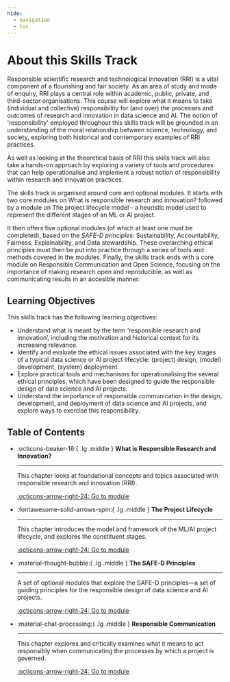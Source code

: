```yaml
---
hide:
  - navigation
  - toc
---
```


# About this Skills Track
Responsible scientific research and technological innovation (RRI) is a vital component of a flourishing and fair society. As an area of study and mode of enquiry, RRI plays a central role within academic, public, private, and third-sector organisations. This course will explore what it means to take (individual and collective) responsibility for (and over) the processes and outcomes of research and innovation in data science and AI. The notion of 'responsibility' employed throughout this skills track will be grounded in an understanding of the moral relationship between science, technology, and society, exploring both historical and contemporary examples of RRI practices.

As well as looking at the theoretical basis of RRI this skills track will also take a hands-on approach by exploring a variety of tools and procedures that can help operationalise and implement a robust notion of responsibility within research and innovation practices.

The skills track is organised around core and optional modules. It starts with two core modules on What is responsible research and innovation? followed by a module on The project lifecycle model - a heuristic model used to represent the different stages of an ML or AI project.

It then offers five optional modules (of which at least one must be completed), based on the *SAFE-D principles*: Sustainability, Accountability, Fairness, Explainability, and Data stewardship. These overarching ethical principles must then be put into practice through a series of tools and methods covered in the modules. Finally, the skills track ends with a core module on Responsible Communication and Open Science, focusing on the importance of making research open and reproducible, as well as communicating results in an accesible manner.


## Learning Objectives

This skills track has the following learning objectives:

- Understand what is meant by the term ‘responsible research and innovation’, including the motivation and historical context for its increasing relevance.
- Identify and evaluate the ethical issues associated with the key stages of a typical data science or AI project lifecycle: (project) design, (model) development, (system) deployment.
- Explore practical tools and mechanisms for operationalising the several ethical principles, which have been designed to guide the responsible design of data science and AI projects.
- Understand the importance of responsible communication in the design, development, and deployment of data science and AI projects, and explore ways to exercise this responsibility.

## Table of Contents

<div class="grid cards" markdown>

-   :octicons-beaker-16:{ .lg .middle } __What is Responsible Research and Innovation?__

    ---

    This chapter looks at foundational concepts and topics associated with responsible research and innovation (RRI).

    [:octicons-arrow-right-24: Go to module](rri-100-index.md)

-   :fontawesome-solid-arrows-spin:{ .lg .middle } __The Project Lifecycle__

    ---

    This chapter introduces the model and framework of the ML/AI project lifecycle, and explores the constituent stages.

    [:octicons-arrow-right-24: Go to module](rri-101-index.md)

-   :material-thought-bubble:{ .lg .middle } __The SAFE-D Principles__

    ---

    A set of optional modules that explore the SAFE-D principles—a set of guiding principles for the responsible design of data science and AI projects.

    [:octicons-arrow-right-24: Go to module](rri-200-index.md)

-   :material-chat-processing:{ .lg .middle } __Responsible Communication__

    ---

    This chapter explores and critically examines what it means to act responsibly when communicating the processes by which a project is governed.

    [:octicons-arrow-right-24: Go to module](rri-300-index.md)

</div>

